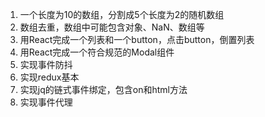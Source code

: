 1. 一个长度为10的数组，分割成5个长度为2的随机数组
2. 数组去重，数组中可能包含对象、NaN、数组等
3. 用React完成一个列表和一个button，点击button，倒置列表
4. 用React完成一个符合规范的Modal组件
5. 实现事件防抖
6. 实现redux基本
7. 实现jq的链式事件绑定，包含on和html方法
8. 实现事件代理